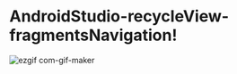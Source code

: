 # AndroidStudio-recycleView-fragmentsNavigation!

![ezgif com-gif-maker](https://user-images.githubusercontent.com/88536993/206170548-35e23074-00c1-471b-8427-d86bc9b6cc02.gif)

